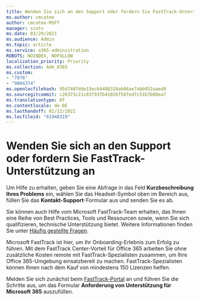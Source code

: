 ```yaml
---
title: Wenden Sie sich an den Support oder fordern Sie FastTrack-Unterstützung an
ms.author: cmcatee
author: cmcatee-MSFT
manager: scotv
ms.date: 03/29/2021
ms.audience: Admin
ms.topic: article
ms.service: o365-administration
ROBOTS: NOINDEX, NOFOLLOW
localization_priority: Priority
ms.collection: Adm_O365
ms.custom:
- "7878"
- "9004374"
ms.openlocfilehash: 95d7407dde15ec64408310ab86ae7abb052aaed0
ms.sourcegitcommit: c26373c21c837937b41026f56fedfc51b7b80ea7
ms.translationtype: HT
ms.contentlocale: de-DE
ms.lasthandoff: 01/12/2022
ms.locfileid: "61948319"
---
```

# <a name="contact-support-or-request-fasttrack-assistance"></a>Wenden Sie sich an den Support oder fordern Sie FastTrack-Unterstützung an

Um Hilfe zu erhalten, geben Sie eine Abfrage in das Feld **Kurzbeschreibung Ihres Problems** ein, wählen Sie das Headset-Symbol oben im Bereich aus, füllen Sie das **Kontakt-Support**-Formular aus und senden Sie es ab.

Sie können auch Hilfe vom Microsoft FastTrack-Team erhalten, das Ihnen eine Reihe von Best Practices, Tools und Ressourcen sowie, wenn Sie sich qualifizieren, technische Unterstützung bietet. Weitere Informationen finden Sie unter [Häufig gestellte Fragen](https://go.microsoft.com/fwlink/?linkid=2132666).

Microsoft FastTrack ist hier, um Ihr Onboarding-Erlebnis zum Erfolg zu führen. Mit dem FastTrack Center-Vorteil für Office 365 arbeiten Sie ohne zusätzliche Kosten remote mit FastTrack-Spezialisten zusammen, um Ihre Office 365-Umgebung einsatzbereit zu machen. FastTrack-Spezialisten können Ihnen nach dem Kauf von mindestens 150 Lizenzen helfen.

Melden Sie sich zunächst beim [FastTrack-Portal](https://go.microsoft.com/fwlink/?linkid=2125443) an und führen Sie die Schritte aus, um das Formular **Anforderung von Unterstützung für Microsoft 365** auszufüllen.